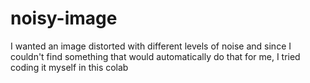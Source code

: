 # noisy-image
I wanted an image distorted with different levels of noise and since I couldn't find something that would automatically do that for me, I tried coding it myself in this colab
